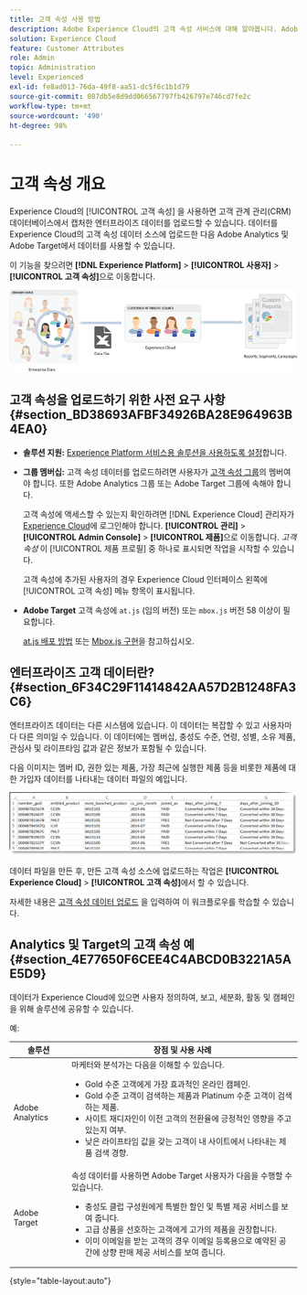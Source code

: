 ```yaml
---
title: 고객 속성 사용 방법
description: Adobe Experience Cloud의 고객 속성 서비스에 대해 알아봅니다. Adobe Analytics 및 Adobe Target에서 사용할 고객 속성 데이터를 업로드하는 방법을 알아봅니다.
solution: Experience Cloud
feature: Customer Attributes
role: Admin
topic: Administration
level: Experienced
exl-id: fe8ad013-76da-49f8-aa51-dc5f6c1b1d79
source-git-commit: 087db5e8d9dd066567797fb426797e746cd7fe2c
workflow-type: tm+mt
source-wordcount: '490'
ht-degree: 98%

---
```


# 고객 속성 개요

Experience Cloud의 [!UICONTROL 고객 속성] 을 사용하면 고객 관계 관리(CRM) 데이터베이스에서 캡처한 엔터프라이즈 데이터를 업로드할 수 있습니다. 데이터를 Experience Cloud의 고객 속성 데이터 소스에 업로드한 다음 Adobe Analytics 및 Adobe Target에서 데이터를 사용할 수 있습니다.

이 기능을 찾으려면 **[!DNL Experience Platform]** > **[!UICONTROL 사용자]** > **[!UICONTROL 고객 속성]**&#x200B;으로 이동합니다.

![고객 속성 개요](assets/custom_reports.png)

## 고객 속성을 업로드하기 위한 사전 요구 사항 {#section_BD38693AFBF34926BA28E964963B4EA0}

* **솔루션 지원:** [Experience Platform 서비스용 솔루션을 사용하도록 설정](core-services.md#concept_07ED1D5C64234E77976E6D572E78FB9C)합니다.

* **그룹 멤버십:** 고객 속성 데이터를 업로드하려면 사용자가 [고객 속성 그룹](admin-getting-started.md#task_3295A85536BF48899A1AB40D207E77E9)의 멤버여야 합니다. 또한 Adobe Analytics 그룹 또는 Adobe Target 그룹에 속해야 합니다.

   고객 속성에 액세스할 수 있는지 확인하려면 [!DNL Experience Cloud] 관리자가 [Experience Cloud](https://experience.adobe.com)에 로그인해야 합니다. **[!UICONTROL 관리]** > **[!UICONTROL Admin Console]** > **[!UICONTROL 제품]**&#x200B;으로 이동합니다. *고객 속성* 이 [!UICONTROL 제품 프로필] 중 하나로 표시되면 작업을 시작할 수 있습니다.

   고객 속성에 추가된 사용자의 경우 Experience Cloud 인터페이스 왼쪽에 [!UICONTROL 고객 속성] 메뉴 항목이 표시됩니다.

* **Adobe Target** 고객 속성에 `at.js` (임의 버전) 또는 `mbox.js` 버전 58 이상이 필요합니다.

   [at.js 배포 방법](https://experienceleague.adobe.com/docs/target/using/implement-target/client-side/deploy-at-js/how-to-deployatjs.html?lang=ko-KR) 또는 [Mbox.js 구현](https://experienceleague.adobe.com/docs/target/using/implement-target/client-side/mbox-implement/mbox-download.html?lang=ko-KR)을 참고하십시오.

## 엔터프라이즈 고객 데이터란? {#section_6F34C29F11414842AA57D2B1248FA3C6}

엔터프라이즈 데이터는 다른 시스템에 있습니다. 이 데이터는 복잡할 수 있고 사용자마다 다른 의미일 수 있습니다. 이 데이터에는 멤버십, 충성도 수준, 연령, 성별, 소유 제품, 관심사 및 라이프타임 값과 같은 정보가 포함될 수 있습니다.

다음 이미지는 멤버 ID, 권한 있는 제품, 가장 최근에 실행한 제품 등을 비롯한 제품에 대한 가입자 데이터를 나타내는 데이터 파일의 예입니다.

![엔터프라이즈 고객 데이터란?](assets/01_crs_usecase.png)

데이터 파일을 만든 후, 만든 고객 속성 소스에 업로드하는 작업은 **[!UICONTROL Experience Cloud]** > **[!UICONTROL 고객 속성]**&#x200B;에서 할 수 있습니다.

자세한 내용은 [고객 속성 데이터 업로드](t-crs-usecase.md#task_BCC327B2A0EF4A1BBB2934013AB92B78) 을 입력하여 이 워크플로우를 학습할 수 있습니다.

## Analytics 및 Target의 고객 속성 예 {#section_4E77650F6CEE4C4ABCD0B3221A5AE5D9}

데이터가 Experience Cloud에 있으면 사용자 정의하여, 보고, 세분화, 활동 및 캠페인을 위해 솔루션에 공유할 수 있습니다.

예:

| 솔루션 | 장점 및 사용 사례 |
|--- |--- |
| Adobe Analytics | 마케터와 분석가는 다음을 이해할 수 있습니다.<ul><li>Gold 수준 고객에게 가장 효과적인 온라인 캠페인.</li><li>Gold 수준 고객이 검색하는 제품과 Platinum 수준 고객이 검색하는 제품.</li><li>사이트 재디자인이 이전 고객의 전환율에 긍정적인 영향을 주고 있는지 여부.</li><li>낮은 라이프타임 값을 갖는 고객이 내 사이트에서 나타내는 제품 검색 경향.</li></ul> |
| Adobe Target | 속성 데이터를 사용하면 Adobe Target 사용자가 다음을 수행할 수 있습니다.<ul><li>충성도 클럽 구성원에게 특별한 할인 및 특별 제공 서비스를 보여 줍니다.</li><li>고급 상품을 선호하는 고객에게 고가의 제품을 권장합니다.</li><li>이미 이메일을 받는 고객의 경우 이메일 등록용으로 예약된 공간에 상향 판매 제공 서비스를 보여 줍니다.</li></ul> |

{style=&quot;table-layout:auto&quot;}

